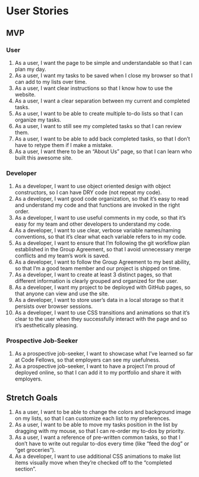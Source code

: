 # User Stories
## MVP
### User
1. As a user, I want the page to be simple and understandable so that I can plan my day.
2. As a user, I want my tasks to be saved when I close my browser so that I can add to my lists over time.
3. As a user, I want clear instructions so that I know how to use the website.
4. As a user, I want a clear separation between my current and completed tasks.
5. As a user, I want to be able to create multiple to-do lists so that I can organize my tasks.
6. As a user, I want to still see my completed tasks so that I can review them.
7. As a user, I want to be able to add back completed tasks, so that I don’t have to retype them if I make a mistake.
8. As a user, I want there to be an “About Us” page, so that I can learn who built this awesome site.
### Developer
1. As a developer, I want to use object oriented design with object constructors, so I can have DRY code (not repeat my code).
2. As a developer, I want good code organization, so that it’s easy to read and understand my code and that functions are invoked in the right order.
3. As a developer, I want to use useful comments in my code, so that it’s easy for my team and other developers to understand my code.
4. As a developer, I want to use clear, verbose variable names/naming conventions, so that it’s clear what each variable refers to in my code.
5. As a developer, I want to ensure that I’m following the git workflow plan established in the Group Agreement, so that I avoid unnecessary merge conflicts and my team’s work is saved.
6. As a developer, I want to follow the Group Agreement to my best ability, so that I’m a good team member and our project is shipped on time.
7. As a developer, I want to create at least 3 distinct pages, so that different information is clearly grouped and organized for the user.
8. As a developer, I want my project to be deployed with GitHub pages, so that anyone can view and use the site.
9. As a developer, I want to store user’s data in a local storage so that it persists over browser sessions.
10. As a developer, I want to use CSS transitions and animations so that it’s clear to the user when they successfully interact with the page and so it’s aesthetically pleasing.
### Prospective Job-Seeker
1. As a prospective job-seeker, I want to showcase what I’ve learned so far at Code Fellows, so that employers can see my usefulness. 
2. As a prospective job-seeker, I want to have a project I’m proud of deployed online, so that I can add it to my portfolio and share it with employers. 
## Stretch Goals
1. As a user, I want to be able to change the colors and background image on my lists, so that I can customize each list to my preferences. 
2. As a user, I want to be able to move my tasks position in the list by dragging with my mouse, so that I can re-order my to-dos by priority.
3. As a user, I want a reference of pre-written common tasks, so that I don’t have to write out regular to-dos every time (like “feed the dog” or “get groceries”).
4. As a developer, I want to use additional CSS animations to make list items visually move when they’re checked off to the “completed section”.
